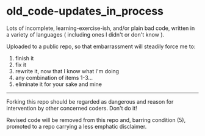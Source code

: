 old_code-updates_in_process
===========================

Lots of incomplete, learning-exercise-ish, and/or plain bad code, written in a variety of languages ( including ones I didn't or don't know ).

Uploaded to a public repo, so that embarrassment will steadily force me to:

1. finish it
2. fix it
3. rewrite it, now that I know what I'm doing
4. any combination of items 1-3...
5. eliminate it for your sake and mine  

* * *

Forking this repo should be regarded as dangerous and reason for intervention by other concerned coders. Don't do it!

Revised code will be removed from this repo and, barring condition (5), promoted to a repo carrying a less emphatic disclaimer.
